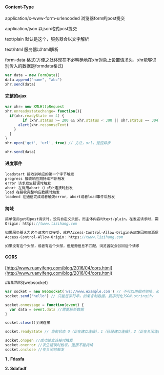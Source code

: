 #### Content-Type

application/x-www-form-urlencoded    浏览器form的post提交

application/json    以json格式post提交

text/plain 默认是这个，服务器会以文字解析

text/html 服务器以html解析

form-data 格式(方便之处体现在不必明确地在xhr对象上设置请求头，xhr能够识别传入的数据是formdata格式)

```js
var data = new FormData()
data.append("name", "abc")
xhr.send(data)
```





#### 完整的ajax

```js
var xhr= new XMLHttpRequest
xhr.onreadystatechange= function(){
  if(xhr.readyState == 4) {
		if (xhr.status >= 200 && xhr.status < 300 || xhr.status == 304) {
      alert(xhr.responseText)
    }
  }
}
xhr.open('get', 'url', true) // 方法，url，是否异步

xhr.send(data)

```



#### 进度事件

```js
loadstart 接收到响应的第一个字节触发
progress 接收响应期持续不断触发
error 请求发生错误时触发
abort 在调用abort（）终止连接时触发
load 在接收完整响应数据时触发
loadend 在通信完成或者触发error，abort或者load事件后触发
```



#### 跨域

```js
简单使用get和post请求时，没有自定义头部，而主体内容时text/plain。在发送请求时，需要额外添加一个Origin头部，包含请求页面的源信息
Origin: https://twww.lizihang.com

如果服务器认为这个请求可以接受，就在Access-Control-Allow-Origin头部发回相同源信息，如果是公共资源，可以回'*'
Access-Control-Allow-Origin: https://twww.lizihang.com

如果没有这个头部，或者有这个头部，但是源信息不匹配，浏览器就会驳回这个请求
```



#### CORS

[http://www.ruanyifeng.com/blog/2016/04/cors.html](http://www.ruanyifeng.com/blog/2016/04/cors.html)



####WS(websocket)

```js
var socket = new WebSocket('ws://www.example.com') // 不可以用相对地址，必须是绝对地址。ws和wss
socket.send('hello') // 只能是字符串，如果复制数据，要序列化JSON.stringify

socket.onmessage = function(event) {
  var data = event.data //需要解析数据
}

socket.close()关闭连接

socket.readyState // 当前状态 0（正在建立连接），1（已经建立连接），2（正在关闭连接），3（已经关闭连接） readyState值永远从0开始

socket.onopen //成功建立连接时触发
socket.onerror //发生错误时触发，连接不能持续
socket.onclose //在关闭时触发
```



**1 .  Fdasfa**

**2. Sdafadf**

